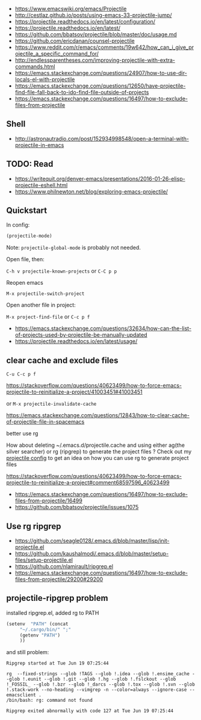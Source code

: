 - https://www.emacswiki.org/emacs/Projectile
- http://cestlaz.github.io/posts/using-emacs-33-projectile-jump/
- https://projectile.readthedocs.io/en/latest/configuration/
- https://projectile.readthedocs.io/en/latest/
- https://github.com/bbatsov/projectile/blob/master/doc/usage.md
- https://github.com/ericdanan/counsel-projectile
- https://www.reddit.com/r/emacs/comments/19w642/how_can_i_give_projectile_a_specific_command_for/
- http://endlessparentheses.com/improving-projectile-with-extra-commands.html
- https://emacs.stackexchange.com/questions/24907/how-to-use-dir-locals-el-with-projectile
- https://emacs.stackexchange.com/questions/12650/have-projectile-find-file-fall-back-to-ido-find-file-outside-of-projects
- https://emacs.stackexchange.com/questions/16497/how-to-exclude-files-from-projectile

## Shell

- http://astronautradio.com/post/152934998548/open-a-terminal-with-projectile-in-emacs

## TODO: Read

- https://writequit.org/denver-emacs/presentations/2016-01-26-elisp-projectile-eshell.html
- https://www.philnewton.net/blog/exploring-emacs-projectile/

## Quickstart

In config:

```lisp
(projectile-mode)
```

Note: `projectile-global-mode` is probably not needed.

Open file, then:

`C-h v projectile-known-projects` or `C-C p p`

Reopen emacs

`M-x projectile-switch-project`

Open another file in project:

`M-x project-find-file` or `C-c p f`

- https://emacs.stackexchange.com/questions/32634/how-can-the-list-of-projects-used-by-projectile-be-manually-updated
- https://projectile.readthedocs.io/en/latest/usage/

## clear cache and exclude files

`C-u C-c p f`

https://stackoverflow.com/questions/40623499/how-to-force-emacs-projectile-to-reinitialize-a-project/41003451#41003451

or `M-x projectile-invalidate-cache`

https://emacs.stackexchange.com/questions/12843/how-to-clear-cache-of-projectile-file-in-spacemacs

better use rg

How about deleting ~/.emacs.d/projectile.cache and using either ag(the silver searcher) or rg (ripgrep) to generate the project files ? Check out my [projectile config](https://github.com/CSRaghunandan/.emacs.d/blob/master/setup-files/setup-projectile.el) to get an idea on how you can use rg to generate project files 

https://stackoverflow.com/questions/40623499/how-to-force-emacs-projectile-to-reinitialize-a-project#comment68597596_40623499

- https://emacs.stackexchange.com/questions/16497/how-to-exclude-files-from-projectile/16499
- https://github.com/bbatsov/projectile/issues/1075

## Use rg ripgrep

- https://github.com/seagle0128/.emacs.d/blob/master/lisp/init-projectile.el
- https://github.com/kaushalmodi/.emacs.d/blob/master/setup-files/setup-projectile.el
- https://github.com/nlamirault/ripgrep.el
- https://emacs.stackexchange.com/questions/16497/how-to-exclude-files-from-projectile/29200#29200

## projectile-ripgrep problem

installed ripgrep.el, added rg to PATH

```lisp
(setenv  "PATH" (concat
     "~/.cargo/bin/" ";"
     (getenv "PATH")
     ))
```

and still problem:

```
Ripgrep started at Tue Jun 19 07:25:44

rg  --fixed-strings --glob !TAGS --glob !.idea --glob !.ensime_cache --glob !.eunit --glob !.git --glob !.hg --glob !.fslckout --glob !_FOSSIL_ --glob !.bzr --glob !_darcs --glob !.tox --glob !.svn --glob !.stack-work --no-heading --vimgrep -n --color=always --ignore-case -- emacsclient .
/bin/bash: rg: command not found

Ripgrep exited abnormally with code 127 at Tue Jun 19 07:25:44
```
